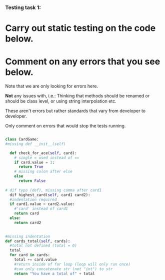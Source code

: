 ### Testing task 1:

# Carry out static testing on the code below.
# Comment on any errors that you see below.

Note that we are only looking for errors here.

**Not** any issues with, i.e.: 
Thinking that methods should be renamed or should be class level, or using string interpolation etc. 

These aren't errors but rather standards that vary from developer to developer. 

Only comment on errors that would stop the tests running.

```python

class CardGame:
#missing def __init__(self)

  def check_for_ace(self, card):
    # single = used instead of ==
    if card.value = 1:
      return True
    # missing colon after else
    else
      return False
   
# dif typo (def), missing comma after card1
  dif highest_card(self, card1 card2):
  #indentation required 
  if card1.value > card2.value:
    #'card' instead of card1 
    return card
  else:
    return card2
  

#missing indentation
def cards_total(self, cards):
  #total not defined (total = 0)
  total
  for card in cards:
    total += card.value
    #return inside of for loop (loop will only run once)
    #can only concatenate str (not "int") to str
    return "You have a total of" + total
  
```
